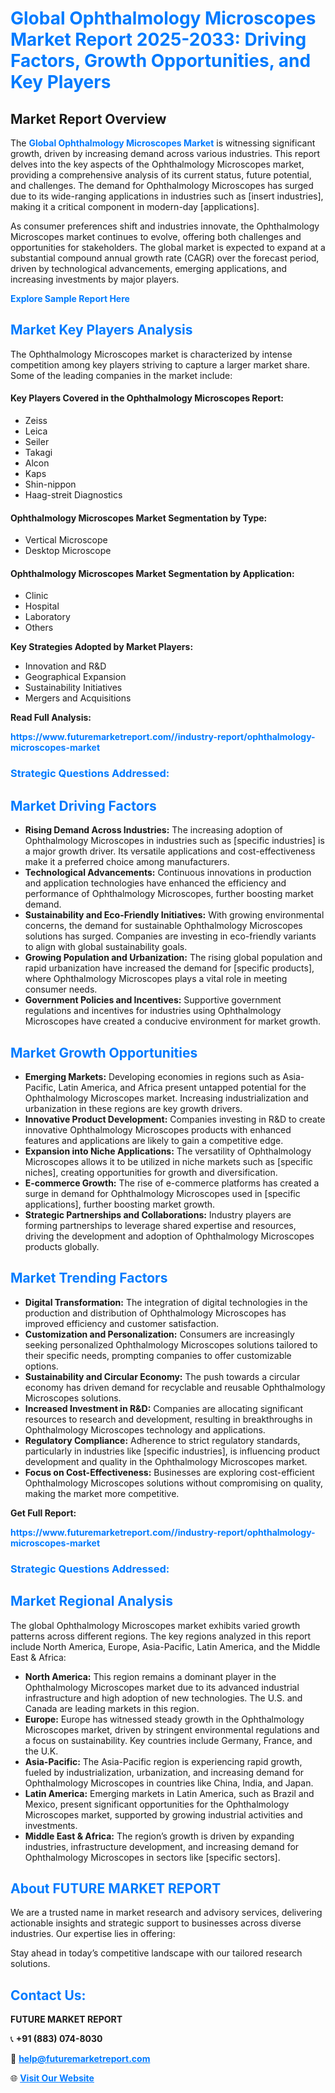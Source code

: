 <h1 style="color: #007BFF;">Global Ophthalmology Microscopes Market Report 2025-2033: Driving Factors, Growth Opportunities, and Key Players</h1>

<section id="overview">
<h2>Market Report Overview</h2>
<p>The <a href="https://www.futuremarketreport.com//industry-report/ophthalmology-microscopes-market" style="color: #007BFF; text-decoration: none;"><strong>Global Ophthalmology Microscopes Market</strong></a> is witnessing significant growth, driven by increasing demand across various industries. This report delves into the key aspects of the Ophthalmology Microscopes market, providing a comprehensive analysis of its current status, future potential, and challenges. The demand for Ophthalmology Microscopes has surged due to its wide-ranging applications in industries such as [insert industries], making it a critical component in modern-day [applications].</p>
<p>As consumer preferences shift and industries innovate, the Ophthalmology Microscopes market continues to evolve, offering both challenges and opportunities for stakeholders. The global market is expected to expand at a substantial compound annual growth rate (CAGR) over the forecast period, driven by technological advancements, emerging applications, and increasing investments by major players.</p>
</section>

<section id="overview">
<p><a href="https://www.futuremarketreport.com//request-sample/reportId=52453" style="color: #007BFF; text-decoration: none;"><strong>Explore Sample Report Here</strong></a></p>
</section>

<section id="key-players">
<h2 style="color: #007BFF;">Market Key Players Analysis</h2>
<p>The Ophthalmology Microscopes market is characterized by intense competition among key players striving to capture a larger market share. Some of the leading companies in the market include:</p>
<h4>Key Players Covered in the Ophthalmology Microscopes Report:</h4>
<ul><li>Zeiss</li><li>Leica</li><li>Seiler</li><li>Takagi</li><li>Alcon</li><li>Kaps</li><li>Shin-nippon</li><li>Haag-streit Diagnostics</li></ul>
<h4>Ophthalmology Microscopes Market Segmentation by Type:</h4>
<ul><li>Vertical Microscope</li><li>Desktop Microscope</li></ul>

<h4>Ophthalmology Microscopes Market Segmentation by Application:</h4>
<ul><li>Clinic</li><li>Hospital</li><li>Laboratory</li><li>Others</li></ul>
<p><strong>Key Strategies Adopted by Market Players:</strong></p>
<ul>
<li>Innovation and R&D</li>
<li>Geographical Expansion</li>
<li>Sustainability Initiatives</li>
<li>Mergers and Acquisitions</li>
</ul>
</section>

<section>
<p><strong>Read Full Analysis: </strong></p><a href="https://www.futuremarketreport.com//industry-report/ophthalmology-microscopes-market" style="color: #007BFF; text-decoration: none;"><strong>https://www.futuremarketreport.com//industry-report/ophthalmology-microscopes-market</strong></a>
<h3 style="color: #007BFF;">Strategic Questions Addressed:</h3>
</section>

<section id="driving-factors">
<h2 style="color: #007BFF;">Market Driving Factors</h2>
<ul>
<li><strong>Rising Demand Across Industries:</strong> The increasing adoption of Ophthalmology Microscopes in industries such as [specific industries] is a major growth driver. Its versatile applications and cost-effectiveness make it a preferred choice among manufacturers.</li>
<li><strong>Technological Advancements:</strong> Continuous innovations in production and application technologies have enhanced the efficiency and performance of Ophthalmology Microscopes, further boosting market demand.</li>
<li><strong>Sustainability and Eco-Friendly Initiatives:</strong> With growing environmental concerns, the demand for sustainable Ophthalmology Microscopes solutions has surged. Companies are investing in eco-friendly variants to align with global sustainability goals.</li>
<li><strong>Growing Population and Urbanization:</strong> The rising global population and rapid urbanization have increased the demand for [specific products], where Ophthalmology Microscopes plays a vital role in meeting consumer needs.</li>
<li><strong>Government Policies and Incentives:</strong> Supportive government regulations and incentives for industries using Ophthalmology Microscopes have created a conducive environment for market growth.</li>
</ul>
</section>

<section id="growth-opportunities">
<h2 style="color: #007BFF;">Market Growth Opportunities</h2>
<ul>
<li><strong>Emerging Markets:</strong> Developing economies in regions such as Asia-Pacific, Latin America, and Africa present untapped potential for the Ophthalmology Microscopes market. Increasing industrialization and urbanization in these regions are key growth drivers.</li>
<li><strong>Innovative Product Development:</strong> Companies investing in R&D to create innovative Ophthalmology Microscopes products with enhanced features and applications are likely to gain a competitive edge.</li>
<li><strong>Expansion into Niche Applications:</strong> The versatility of Ophthalmology Microscopes allows it to be utilized in niche markets such as [specific niches], creating opportunities for growth and diversification.</li>
<li><strong>E-commerce Growth:</strong> The rise of e-commerce platforms has created a surge in demand for Ophthalmology Microscopes used in [specific applications], further boosting market growth.</li>
<li><strong>Strategic Partnerships and Collaborations:</strong> Industry players are forming partnerships to leverage shared expertise and resources, driving the development and adoption of Ophthalmology Microscopes products globally.</li>
</ul>
</section>

<section id="trending-factors">
<h2 style="color: #007BFF;">Market Trending Factors</h2>
<ul>
<li><strong>Digital Transformation:</strong> The integration of digital technologies in the production and distribution of Ophthalmology Microscopes has improved efficiency and customer satisfaction.</li>
<li><strong>Customization and Personalization:</strong> Consumers are increasingly seeking personalized Ophthalmology Microscopes solutions tailored to their specific needs, prompting companies to offer customizable options.</li>
<li><strong>Sustainability and Circular Economy:</strong> The push towards a circular economy has driven demand for recyclable and reusable Ophthalmology Microscopes solutions.</li>
<li><strong>Increased Investment in R&D:</strong> Companies are allocating significant resources to research and development, resulting in breakthroughs in Ophthalmology Microscopes technology and applications.</li>
<li><strong>Regulatory Compliance:</strong> Adherence to strict regulatory standards, particularly in industries like [specific industries], is influencing product development and quality in the Ophthalmology Microscopes market.</li>
<li><strong>Focus on Cost-Effectiveness:</strong> Businesses are exploring cost-efficient Ophthalmology Microscopes solutions without compromising on quality, making the market more competitive.</li>
</ul>
</section>

<section>
<p><strong>Get Full Report: </strong></p><a href="https://www.futuremarketreport.com//industry-report/ophthalmology-microscopes-market" style="color: #007BFF; text-decoration: none;"><strong>https://www.futuremarketreport.com//industry-report/ophthalmology-microscopes-market</strong></a>
<h3 style="color: #007BFF;">Strategic Questions Addressed:</h3>
</section>


<section id="regional-analysis">
<h2 style="color: #007BFF;">Market Regional Analysis</h2>
<p>The global Ophthalmology Microscopes market exhibits varied growth patterns across different regions. The key regions analyzed in this report include North America, Europe, Asia-Pacific, Latin America, and the Middle East & Africa:</p>
<ul>
<li><strong>North America:</strong> This region remains a dominant player in the Ophthalmology Microscopes market due to its advanced industrial infrastructure and high adoption of new technologies. The U.S. and Canada are leading markets in this region.</li>
<li><strong>Europe:</strong> Europe has witnessed steady growth in the Ophthalmology Microscopes market, driven by stringent environmental regulations and a focus on sustainability. Key countries include Germany, France, and the U.K.</li>
<li><strong>Asia-Pacific:</strong> The Asia-Pacific region is experiencing rapid growth, fueled by industrialization, urbanization, and increasing demand for Ophthalmology Microscopes in countries like China, India, and Japan.</li>
<li><strong>Latin America:</strong> Emerging markets in Latin America, such as Brazil and Mexico, present significant opportunities for the Ophthalmology Microscopes market, supported by growing industrial activities and investments.</li>
<li><strong>Middle East & Africa:</strong> The region’s growth is driven by expanding industries, infrastructure development, and increasing demand for Ophthalmology Microscopes in sectors like [specific sectors].</li>
</ul>
</section>

<footer>
<h2 style="color: #007BFF;">About FUTURE MARKET REPORT</h2>
<p>We are a trusted name in market research and advisory services, delivering actionable insights and strategic support to businesses across diverse industries. Our expertise lies in offering:</p>

<p>Stay ahead in today’s competitive landscape with our tailored research solutions.</p>

<h2 style="color: #007BFF;">Contact Us:</h2>
<p><strong>FUTURE MARKET REPORT</strong></p>
<p>📞 <strong>+91 (883) 074-8030</strong></p>
<p>📧 <strong><a href="mailto:help@futuremarketreport.com" style="color: #007BFF;">help@futuremarketreport.com</a></strong></p>
<p>🌐 <strong><a href="https://www.futuremarketreport.com/" style="color: #007BFF;">Visit Our Website</a></strong></p>
</footer>